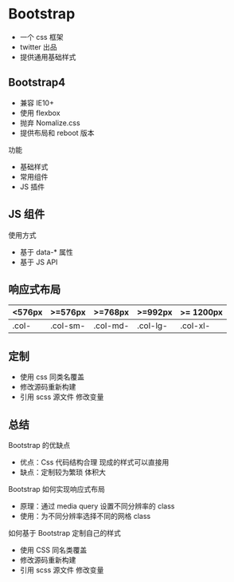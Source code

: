 # Bootstrap

- 一个 css 框架
- twitter 出品
- 提供通用基础样式


## Bootstrap4

- 兼容 IE10+
- 使用 flexbox
- 抛弃 Nomalize.css
- 提供布局和 reboot 版本

功能
- 基础样式
- 常用组件
- JS 插件

## JS 组件

使用方式
- 基于 data-* 属性
- 基于 JS API


## 响应式布局


|   <576px  |   >=576px     |   >=768px     |   >=992px |   >=  1200px  |
|   ---     |   ---         |   ---         |   ---     |   ---         |
|   .col-   |   .col-sm-    |   .col-md-    |   .col-lg-  |   .col-xl- |

## 定制

- 使用 css 同类名覆盖
- 修改源码重新构建
- 引用 scss 源文件  修改变量


## 总结


Bootstrap 的优缺点
- 优点：Css 代码结构合理  现成的样式可以直接用
- 缺点：定制较为繁琐 体积大


Bootstrap 如何实现响应式布局
- 原理：通过 media query 设置不同分辨率的 class
- 使用：为不同分辨率选择不同的网格 class


如何基于 Bootstrap 定制自己的样式
- 使用 CSS 同名类覆盖
- 修改源码重新构建
- 引用 scss 源文件 修改变量
